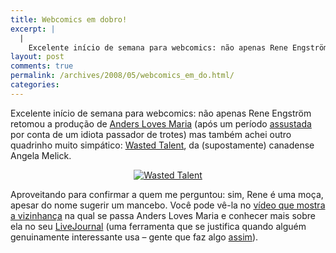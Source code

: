 ```yaml
---
title: Webcomics em dobro!
excerpt: |
  |
    Excelente início de semana para webcomics: não apenas Rene Engström retomou a produção de Anders Loves Maria (após um período assustada por conta de um idiota passador de trotes) mas também achei outro quadrinho muito simpático: Wasted Talent, da (supostamente)...
layout: post
comments: true
permalink: /archives/2008/05/webcomics_em_do.html/
categories:
---
```

Excelente início de semana para webcomics: não apenas Rene Engström retomou a produção de [Anders Loves Maria][1] (após um período [assustada][2] por conta de um idiota passador de trotes) mas também achei outro quadrinho muito simpático: [Wasted Talent][3], da (supostamente) canadense Angela Melick.

<div style="text-align: center;">
  <a href="'http://picfu.com/link/11840/43733dab4d662f49'" title=''><img  border="0" src='http://images.frozenbear.com:9090/i/picfu0/2008/05/19/21/c/b/3/cb30161fd463217a42f34a3dd16b930e0_medium.jpg' alt='Wasted Talent' title='Wasted Talent - clique para ampliar' /></a>
</div>

Aproveitando para confirmar a quem me perguntou: sim, Rene é uma moça, apesar do nome sugerir um mancebo. Você pode vê-la no [vídeo que mostra a vizinhança][4] na qual se passa Anders Loves Maria e conhecer mais sobre ela no seu [LiveJournal][5] (uma ferramenta que se justifica quando alguém genuinamente interessante usa &#8211; gente que faz algo [assim][6]).

 [1]: http://anderslovesmaria.reneengstrom.com/
 [2]: /archives/2008/05/anders_loves_ma.html
 [3]: http://wastedtalent.ca
 [4]: http://www.youtube.com/watch?v=7_zDQlSVkT0
 [5]: http://eggstorm.livejournal.com/
 [6]: http://eggstorm.livejournal.com/2631.html
